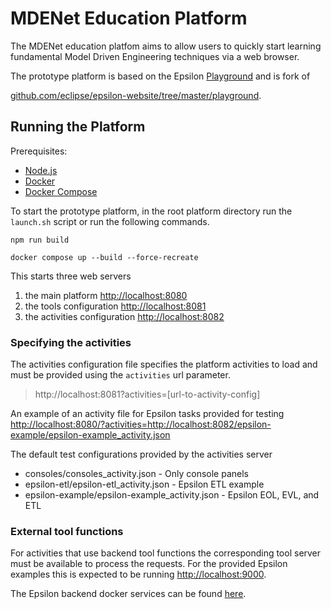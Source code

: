 # MDENet Education Platform
The MDENet education platfom aims to allow users to quickly start learning fundamental Model Driven Engineering techniques  via a web browser.

The prototype platform is based on the Epsilon [Playground](https://www.eclipse.org/epsilon/playground/) and is fork of

[github.com/eclipse/epsilon-website/tree/master/playground](https://github.com/eclipse/epsilon-website/tree/master/playground).


## Running the Platform

Prerequisites:
- [Node.js](https://nodejs.org/) 
- [Docker](https://www.docker.com/)
- [Docker Compose](https://docs.docker.com/compose/install) 


To start the prototype platform, in the root platform directory run the `launch.sh` script or run the following commands.

```
npm run build

docker compose up --build --force-recreate
```

This starts three web servers 
 1.  the main platform [http://localhost:8080](http://localhost:8080)
 2.  the tools configuration [http://localhost:8081](http://localhost:8081)
 3.  the activities configuration [http://localhost:8082](http://localhost:8082)


### Specifying the activities
The activities configuration file specifies the platform activities to load and must be provided using the `activities` url parameter.

> http://localhost:8081?activities=[url-to-activity-config]

An example of an activity file for  Epsilon tasks provided for testing [http://localhost:8080/?activities=http://localhost:8082/epsilon-example/epsilon-example_activity.json](http://localhost:8080/?activities=http://localhost:8082/epsilon-example/epsilon-example_activity.json)

The default test configurations provided by the activities server
- consoles/consoles_activity.json - Only console panels
- epsilon-etl/epsilon-etl_activity.json - Epsilon ETL example
- epsilon-example/epsilon-example_activity.json - Epsilon EOL, EVL, and ETL


### External tool functions

For activities that use backend tool functions the corresponding tool server must be available to process the requests. For the provided Epsilon examples this is expected to be running [http://localhost:9000](http://localhost:9000).

The Epsilon backend docker services can be found [here](https://github.com/epsilonlabs/playground-docker).
